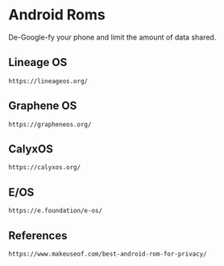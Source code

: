 Android Roms
====================

De-Google-fy your phone and limit the amount of data shared. 

Lineage OS
----------

    https://lineageos.org/

Graphene OS 
-----------

    https://grapheneos.org/

CalyxOS
-------

    https://calyxos.org/

E/OS
---------

    https://e.foundation/e-os/

References
-----------

    https://www.makeuseof.com/best-android-rom-for-privacy/
